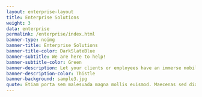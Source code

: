 ```yaml
---
layout: enterprise-layout
title: Enterprise Solutions
weight: 3
data: enterprise
permalink: /enterprise/index.html
banner-type: noimg
banner-title: Enterprise Solutions
banner-title-color: DarkSlateBlue
banner-subtitle: We are here to help!
banner-subtitle-color: Green
banner-description: Let your clients or employees have an immerse mobile experience with state of art custom applications.
banner-description-color: Thistle
banner-background: sample3.jpg
quote: Etiam porta sem malesuada magna mollis euismod. Maecenas sed diam eget risus varius blandit sit amet non magna. Fusce dapibus, tellus ac cursus commodo, tortor mauris condimentum nibh, ut fermentum massa justo sit amet risus.
---
```

